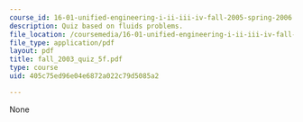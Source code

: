 ```yaml
---
course_id: 16-01-unified-engineering-i-ii-iii-iv-fall-2005-spring-2006
description: Quiz based on fluids problems.
file_location: /coursemedia/16-01-unified-engineering-i-ii-iii-iv-fall-2005-spring-2006/405c75ed96e04e6872a022c79d5085a2_fall_2003_quiz_5f.pdf
file_type: application/pdf
layout: pdf
title: fall_2003_quiz_5f.pdf
type: course
uid: 405c75ed96e04e6872a022c79d5085a2

---
```

None